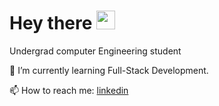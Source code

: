 <h1>
  Hey there
  <img src="https://media.giphy.com/media/hvRJCLFzcasrR4ia7z/giphy.gif" width="30px"/>
</h1>


Undergrad computer Engineering student 

🔭 I’m currently learning Full-Stack Development.

📫 How to reach me: [linkedin](http://www.linkedin.com/in/ira-mane)




